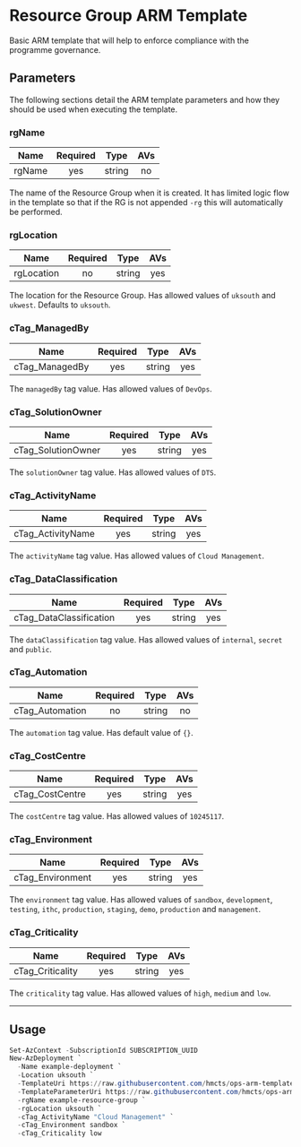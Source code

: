 # Resource Group ARM Template

Basic ARM template that will help to enforce compliance with the programme
governance.

## Parameters

The following sections detail the ARM template parameters and how they should
be used when executing the template.

### rgName

| Name                     | Required | Type    | AVs |
| ------------------------ |:--------:| ------- |:---:|
| rgName                   | yes      | string  | no  |

The name of the Resource Group when it is created. It has limited logic flow
in the template so that if the RG is not appended `-rg` this will automatically
be performed.

### rgLocation

| Name                     | Required | Type    | AVs |
| ------------------------ |:--------:| ------- |:---:|
| rgLocation               | no       | string  | yes |

The location for the Resource Group. Has allowed values of `uksouth` and
`ukwest`. Defaults to `uksouth`.

### cTag_ManagedBy

| Name                     | Required | Type    | AVs |
| ------------------------ |:--------:| ------- |:---:|
| cTag_ManagedBy          | yes      | string  | yes |

The `managedBy` tag value. Has allowed values of `DevOps`.

### cTag_SolutionOwner

| Name                     | Required | Type    | AVs |
| ------------------------ |:--------:| ------- |:---:|
| cTag_SolutionOwner      | yes      | string  | yes |

The `solutionOwner` tag value. Has allowed values of `DTS`.

### cTag_ActivityName

| Name                     | Required | Type    | AVs |
| ------------------------ |:--------:| ------- |:---:|
| cTag_ActivityName       | yes      | string  | yes |

The `activityName` tag value. Has allowed values of `Cloud Management`.

### cTag_DataClassification

| Name                     | Required | Type    | AVs |
| ------------------------ |:--------:| ------- |:---:|
| cTag_DataClassification | yes      | string  | yes |

The `dataClassification` tag value. Has allowed values of `internal`, `secret`
and `public`.

### cTag_Automation

| Name                     | Required | Type    | AVs |
| ------------------------ |:--------:| ------- |:---:|
| cTag_Automation         | no       | string  | no  |

The `automation` tag value. Has default value of `{}`.

### cTag_CostCentre

| Name                     | Required | Type    | AVs |
| ------------------------ |:--------:| ------- |:---:|
| cTag_CostCentre         | yes      | string  | yes |

The `costCentre` tag value. Has allowed values of `10245117`.

### cTag_Environment

| Name                     | Required | Type    | AVs |
| ------------------------ |:--------:| ------- |:---:|
| cTag_Environment        | yes      | string  | yes |

The `environment` tag value. Has allowed values of `sandbox`, `development`,
`testing`, `ithc`, `production`, `staging`, `demo`, `production` and
`management`.

### cTag_Criticality

| Name                     | Required | Type    | AVs |
| ------------------------ |:--------:| ------- |:---:|
| cTag_Criticality        | yes      | string  | yes |

The `criticality` tag value. Has allowed values of `high`, `medium` and `low`.

---

## Usage

```powershell
Set-AzContext -SubscriptionId SUBSCRIPTION_UUID
New-AzDeployment `
  -Name example-deployment `
  -Location uksouth `
  -TemplateUri https://raw.githubusercontent.com/hmcts/ops-arm-templates/master/templates/v1/resource-group/template.json `
  -TemplateParameterUri https://raw.githubusercontent.com/hmcts/ops-arm-templates/master/parameters/common/tags/devops.json `
  -rgName example-resource-group `
  -rgLocation uksouth `
  -cTag_ActivityName "Cloud Management" `
  -cTag_Environment sandbox `
  -cTag_Criticality low
```
